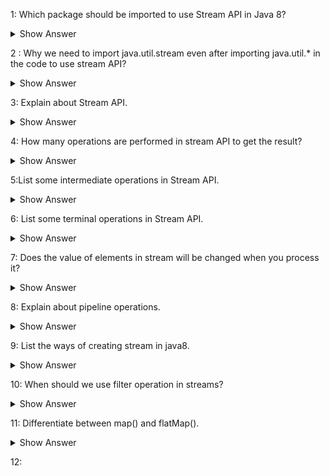  1: Which package should be imported to use Stream API in Java 8?

 <details><summary> Show Answer</summary>

 java.util.stream - which includes all the classes and interfaces used for functional - type operations. 

 </details>

 2 : Why we need to import java.util.stream even after importing java.util.* in the code to use stream API?

  <details><summary> Show Answer</summary>

  - java.util.* will import all the direct classes and interfaces but not sub classess/ sub packages.
  - stream class resides in the sub package java.util.stream package so it will not be included in java.util.*.

  </details>

  3: Explain about Stream API.

  <details><summary> Show Answer</summary>

  - Stream API is a collection of objects which can be processed to get a desired result.
  - Example: If we want to filter the movies released in 2022 from the movie database.

  </details>

  4: How many operations are performed in stream API to get the result?

  <details><summary> Show Answer</summary>

- two operations -Intermediate and terminal operations.
- Intermediate - will process the stream to get the result (like filter, map).
- Termainal - it is the end of the stream to return the result.

</details>


5:List some intermediate operations in Stream API.

<details><summary> Show Answer</summary>

- Filter- select elements based on the condition passed
- Map - by applying the given function in the stream
- Sorted - used to sort the stream

</details>

6: List some terminal operations in Stream API.

<details><summary> Show Answer</summary>

- Collect- returns the result of intermediate operations.
- forEach- used to iterate through the elements of stream
- reduce - to reduce the elements of stream to one value

</details>

7: Does the value of elements in stream will be changed when you process it?

<details><summary> Show Answer</summary>

No, because stream API process the elements as per pipelined operations without changing the values.

</details>

8: Explain about pipeline operations.

<details><summary> Show Answer</summary>

- Stream API will take the stream of elements as source, performs pipeline of operations and returns the  result 
-  A pipeline of operations consists of source, zero or more intermediate operations(filter,sort,map) and a terminal operation.

</details>

9: List the ways of creating stream in java8.

<details><summary> Show Answer</summary>

- By creating Stream.of() method 
- Stream from a Collection using stream() & parallelStream() methods
- Stream from an Array using Arrays.stream()
- Stream using Stream.builder()
- By an Empty Stream using Stream.empty()
- Creating an infinite Stream using Stream.generate() method and Stream.iterate() method
- Creating Stream of a File

</details>

10: When should we use filter operation in streams?

<details><summary> Show Answer</summary>

- When we need to process and return a stream from another stream that satisfies a given condition we use filters in intermediate operations.

</details>

11: Differentiate between map() and flatMap().

<details><summary> Show Answer</summary>

- map()- will work on the streams and transform the single input value into single output.
- flatMap()- will work on the streams and transform the single input value into mulitple outputs by flattening it.

</details>

12: 